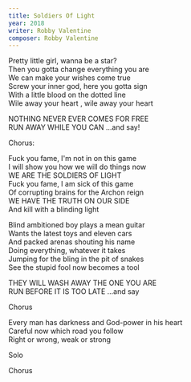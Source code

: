 ```yaml
---
title: Soldiers Of Light
year: 2018
writer: Robby Valentine
composer: Robby Valentine
---
```


<p>Pretty little girl, wanna be a star?<br />
Then you gotta change everything you are<br />
We can make your wishes come true<br />
Screw your inner god, here you gotta sign<br />
With a little blood on the dotted line<br />
Wile away your heart , wile away your heart</p>

<p>NOTHING NEVER EVER COMES FOR FREE<br />
RUN AWAY WHILE YOU CAN ...and say!</p>

<p class="em">Chorus:</p>

<p>Fuck you fame, I'm not in on this game<br />
I will show you how we will do things now<br />
WE ARE THE SOLDIERS OF LIGHT<br />
Fuck you fame, I am sick of this game<br />
Of corrupting brains for the Archon reign<br />
WE HAVE THE TRUTH ON OUR SIDE<br />
And kill with a blinding light</p>

<p>Blind ambitioned boy plays a mean guitar<br />
Wants the latest toys and eleven cars<br />
And packed arenas shouting his name<br />
Doing everything, whatever it takes<br />
Jumping for the bling in the pit of snakes<br />
See the stupid fool now becomes a tool</p>

<p>THEY WILL WASH AWAY THE ONE YOU ARE<br />
RUN BEFORE IT IS TOO LATE ...and say</p>

<p class="em">Chorus</p>

<p>Every man has darkness and God-power in his heart<br />
Careful now which road you follow<br />
Right or wrong, weak or strong</p>

<p class="em">Solo</p>

<p class="em">Chorus</p>